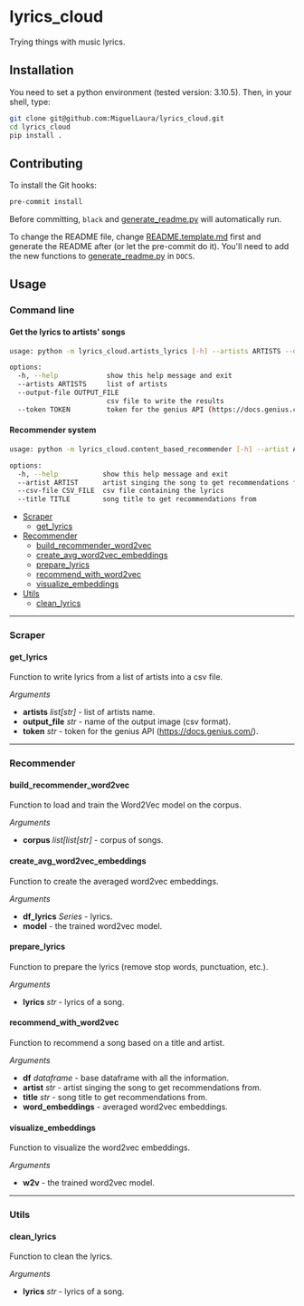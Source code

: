 # lyrics_cloud

Trying things with music lyrics.

## Installation

You need to set a python environment (tested version: 3.10.5). Then, in your shell, type:

 ```bash
 git clone git@github.com:MiguelLaura/lyrics_cloud.git
 cd lyrics_cloud
 pip install .
 ```

## Contributing

To install the Git hooks:
```bash
pre-commit install
```

Before committing, `black` and [generate_readme.py](script/generate_readme.py) will automatically run.

To change the README file, change [README.template.md](README.template.md) first and generate the README after (or let the pre-commit do it). You'll need to add the new functions to [generate_readme.py](script/generate_readme.py) in `DOCS`.

## Usage

### Command line

#### Get the lyrics to artists' songs

```bash
usage: python -m lyrics_cloud.artists_lyrics [-h] --artists ARTISTS --output-file OUTPUT_FILE --token TOKEN

options:
  -h, --help            show this help message and exit
  --artists ARTISTS     list of artists
  --output-file OUTPUT_FILE
                        csv file to write the results
  --token TOKEN         token for the genius API (https://docs.genius.com/)
```

#### Recommender system

```bash
usage: python -m lyrics_cloud.content_based_recommender [-h] --artist ARTIST --csv-file CSV_FILE --title TITLE

options:
  -h, --help           show this help message and exit
  --artist ARTIST      artist singing the song to get recommendations from
  --csv-file CSV_FILE  csv file containing the lyrics
  --title TITLE        song title to get recommendations from
```

* [Scraper](#scraper)
  * [get_lyrics](#get_lyrics)
* [Recommender](#recommender)
  * [build_recommender_word2vec](#build_recommender_word2vec)
  * [create_avg_word2vec_embeddings](#create_avg_word2vec_embeddings)
  * [prepare_lyrics](#prepare_lyrics)
  * [recommend_with_word2vec](#recommend_with_word2vec)
  * [visualize_embeddings](#visualize_embeddings)
* [Utils](#utils)
  * [clean_lyrics](#clean_lyrics)

---

### Scraper

#### get_lyrics

Function to write lyrics from a list of artists into a csv file.

*Arguments*

* **artists** *list[str]* - list of artists name.
* **output_file** *str* - name of the output image (csv format).
* **token** *str* - token for the genius API (https://docs.genius.com/).

---

### Recommender

#### build_recommender_word2vec

Function to load and train the Word2Vec model on the corpus.

*Arguments*

* **corpus** *list[list[str]* - corpus of songs.

#### create_avg_word2vec_embeddings

Function to create the averaged word2vec embeddings.

*Arguments*

* **df_lyrics** *Series* - lyrics.
* **model** - the trained word2vec model.

#### prepare_lyrics

Function to prepare the lyrics (remove stop words, punctuation, etc.).

*Arguments*

* **lyrics** *str* - lyrics of a song.

#### recommend_with_word2vec

Function to recommend a song based on a title and artist.

*Arguments*

* **df** *dataframe* - base dataframe with all the information.
* **artist** *str* - artist singing the song to get recommendations from.
* **title** *str* - song title to get recommendations from.
* **word_embeddings** - averaged word2vec embeddings.

#### visualize_embeddings

Function to visualize the word2vec embeddings.

*Arguments*

* **w2v** - the trained word2vec model.

---

### Utils

#### clean_lyrics

Function to clean the lyrics.

*Arguments*

* **lyrics** *str* - lyrics of a song.
